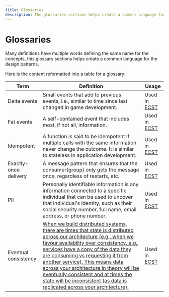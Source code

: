 ```yaml
---
title: Glossaries
description: The glossaries sections helps create a common language for the design patterns
---
```


# Glossaries

Many definitions have multiple words defining the same name for the concepts, this glossary sections helps create a common language for the design patterns.


Here is the content reformatted into a table for a glossary:

| Term | Definition | Usage |
|---|---|---|
| Delta events | Small events that add to previous events, i.e., similar to time since last changed in game development. | Used in [ECST](./patterns/event-carried-state-transfer.md) |
| Fat events | A self-contained event that includes most, if not all, information. | Used in [ECST](./patterns/event-carried-state-transfer.md) |
| Idempotent | A function is said to be idempotent if multiple calls with the same information never change the outcome. It is similar to stateless in application development.| Used in [ECST](./patterns/event-carried-state-transfer.md) |
| Exactly-once delivery | A message pattern that ensures that the consumer(group) only gets the message once, regardless of restarts, etc.| Used in [ECST](./patterns/event-carried-state-transfer.md) |
| PII | Personally identifiable information is any information connected to a specific individual that can be used to uncover that individual's identity, such as their social security number, full name, email address, or phone number.| Used in [ECST](./patterns/event-carried-state-transfer.md) |
| Eventual consistency | [When we build distributed systems, there are times that state is distributed across our architecture (e.g., when we favour availability over consistency, e.g., services have a copy of the data they are consuming vs requesting it from another service). This means data across your architecture in theory will be eventually consistent and at times the state will be inconsistent (as data is replicated across your architecture).](https://eda-visuals.boyney.io/visuals/eventual-consistency) | Used in [ECST](./patterns/event-carried-state-transfer.md) |